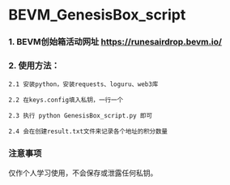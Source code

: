 # BEVM_GenesisBox_script

### 1. BEVM创始箱活动网址 https://runesairdrop.bevm.io/
### 2. 使用方法：
    2.1 安装python，安装requests、loguru、web3库

    2.2 在keys.config填入私钥，一行一个

    2.3 执行 python GenesisBox_script.py 即可

    2.4 会在创建result.txt文件来记录各个地址的积分数量
### 注意事项
仅作个人学习使用，不会保存或泄露任何私钥。

